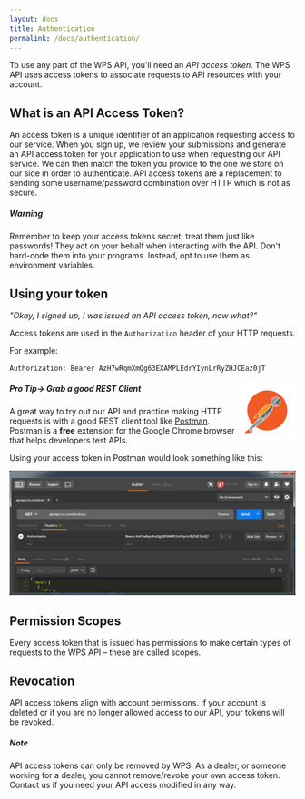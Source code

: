 ```yaml
---
layout: docs
title: Authentication
permalink: /docs/authentication/
---
```


To use any part of the WPS API, you’ll need an *API access token*. The WPS API uses access tokens to associate requests to API resources with your account.

## What is an API Access Token?
An access token is a unique identifier of an application requesting access to our service. When you sign up, we review your submissions and generate an API access token for your 
application to use when requesting our API service. We can then match the token you provide to the one we store on our side in order to authenticate. API access tokens are a 
replacement to sending some username/password combination over HTTP which is not as secure.

<div class="note warning">
  <h5>Warning</h5>
  <p>Remember to keep your access tokens secret; treat them just like passwords! They act on your behalf when interacting with the API. Don't hard-code them into your programs. 
  Instead, opt to use them as environment variables.</p>
</div>

## Using your token

<em>"Okay, I signed up, I was issued an API access token, now what?"</em>

Access tokens are used in the `Authorization` header of your HTTP requests.

For example:

```
Authorization: Bearer AzH7wRqmXmQg63EXAMPLEdrYIynLrRyZHJCEaz0jT
```

<div class="note">
    <img src="/img/postman-logo-1478715430.png" width="100" style="float: right;">
    <h5>Pro Tip&rarr; Grab a good REST Client</h5>
    <p>A great way to try out our API and practice making HTTP requests is with a good REST client tool like <a href="http://www.getpostman.com/" target="_blank">Postman</a>. 
    Postman is a <strong>free</strong> extension for the Google Chrome browser that helps developers test APIs.</p>
</div>

Using your access token in Postman would look something like this:

![Postman screenshot](/img/authentication-01-1478715172.png)

## Permission Scopes

Every access token that is issued has permissions to make certain types of requests to the WPS API – these are called scopes.

## Revocation

API access tokens align with account permissions. If your account is deleted or if you are no longer allowed access to our API, your tokens will be revoked.

<div class="note info">
  <h5>Note</h5>
  <p>API access tokens can only be removed by WPS. As a dealer, or someone working for a dealer, you cannot remove/revoke your own access token. Contact us if you need your API 
  access modified in any way.</p>
</div>
